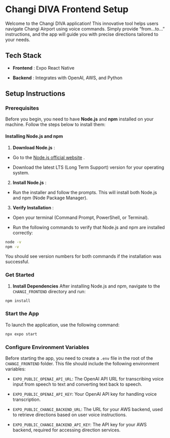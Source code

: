 # Changi DIVA Frontend Setup 

Welcome to the Changi DIVA application! This innovative tool helps users navigate Changi Airport using voice commands. Simply provide “from…to…” instructions, and the app will guide you with precise directions tailored to your needs.

## Tech Stack 
 
- **Frontend** : Expo React Native
 
- **Backend** : Integrates with OpenAI, AWS, and Python

## Setup Instructions 

### Prerequisites 
Before you begin, you need to have **Node.js**  and **npm**  installed on your machine. Follow the steps below to install them:
#### Installing Node.js and npm 
 
1. **Download Node.js** : 
  - Go to the [Node.js official website](https://nodejs.org/) .

  - Download the latest LTS (Long Term Support) version for your operating system.
 
2. **Install Node.js** :
  - Run the installer and follow the prompts. This will install both Node.js and npm (Node Package Manager).
 
3. **Verify Installation** :
  - Open your terminal (Command Prompt, PowerShell, or Terminal).

  - Run the following commands to verify that Node.js and npm are installed correctly:


```bash
node -v
npm -v
```

You should see version numbers for both commands if the installation was successful.

### Get Started 
 
1. **Install Dependencies** After installing Node.js and npm, navigate to the `CHANGI_FRONTEND` directory and run:

```bash
npm install
```

### Start the App 

To launch the application, use the following command:


```bash
npx expo start
```

### Configure Environment Variables 
Before starting the app, you need to create a `.env` file in the root of the `CHANGI_FRONTEND` folder. This file should include the following environment variables: 
- `EXPO_PUBLIC_OPENAI_API_URL`: The OpenAI API URL for transcribing voice input from speech to text and converting text back to speech.
 
- `EXPO_PUBLIC_OPENAI_API_KEY`: Your OpenAI API key for handling voice transcription.
 
- `EXPO_PUBLIC_CHANGI_BACKEND_URL`: The URL for your AWS backend, used to retrieve directions based on user voice instructions.
 
- `EXPO_PUBLIC_CHANGI_BACKEND_API_KEY`: The API key for your AWS backend, required for accessing direction services.